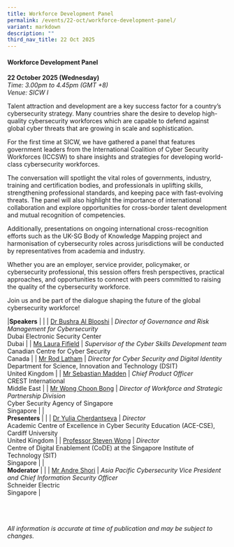 ```yaml
---
title: Workforce Development Panel
permalink: /events/22-oct/workforce-development-panel/
variant: markdown
description: ""
third_nav_title: 22 Oct 2025
---
```

#### **Workforce Development Panel**

**22 October 2025 (Wednesday)**  
*Time: 3.00pm to 4.45pm (GMT +8)*
<br>*Venue: SICW I*

Talent attraction and development are a key success factor for a country’s cybersecurity strategy. Many countries share the desire to develop high-quality cybersecurity workforces which are capable to defend against global cyber threats that are growing in scale and sophistication. 

For the first time at SICW, we have gathered a panel that features government leaders from the International Coalition of Cyber Security Workforces (ICCSW) to share insights and strategies for developing world-class cybersecurity workforces.

The conversation will spotlight the vital roles of governments, industry, training and certification bodies, and professionals in uplifting skills, strengthening professional standards, and keeping pace with fast-evolving threats. The panel will also highlight the importance of international collaboration and explore opportunities for cross-border talent development and mutual recognition of competencies.

Additionally, presentations on ongoing international cross-recognition efforts such as the UK-SG Body of Knowledge Mapping project and harmonisation of cybersecurity roles across jurisdictions will be conducted by representatives from academia and industry.

Whether you are an employer, service provider, policymaker, or cybersecurity professional, this session offers fresh perspectives, practical approaches, and opportunities to connect with peers committed to raising the quality of the cybersecurity workforce.

Join us and be part of the dialogue shaping the future of the global cybersecurity workforce!

|**Speakers**          |                                                              |
| [Dr Bushra Al Blooshi](/speakers/dr-bushra-al-blooshi/)  | *Director of Governance and Risk Management for Cybersecurity* <br>Dubai Electronic Security Center<br>Dubai      |
| [Ms Laura Fifield](/speakers/ms-laura-fifield/)  | *Supervisor of the Cyber Skills Development team*<br>Canadian Centre for Cyber Security<br>Canada      |
| [Mr Rod Latham](/speakers/mr-rod-latham/)  | *Director for Cyber Security and Digital Identity* <br>Department for Science, Innovation and Technology (DSIT)<br>United Kingdom      |
| [Mr Sebastian Madden](/speakers/mr-sebastian-madden/)  | *Chief Product Officer* <br>CREST International<br>Middle East      |
| [Mr Wong Choon Bong](/speakers/mr-wong-choon-bong/)  | *Director of Workforce and Strategic Partnership Division* <br>Cyber Security Agency of Singapore<br>Singapore      |
|<br>**Presenters**          |                                                              |
| [Dr Yulia Cherdantseva](/speakers/dr-yulia-cherdantseva/)  | *Director* <br>Academic Centre of Excellence in Cyber Security Education (ACE-CSE), Cardiff University<br>United Kingdom      |
| [Professor Steven Wong](/speakers/professor-steven-wong/)  | *Director* <br>Centre of Digital Enablement (CoDE) at the Singapore Institute of Technology (SIT)<br>Singapore      |
|<br>**Moderator**          |                                                              |
| [Mr Andre Shori](/speakers/mr-andre-shori/)  | *Asia Pacific Cybersecurity Vice President and Chief Information Security Officer* <br>Schneider Electric<br>Singapore      |

<br><br><br>
*All information is accurate at time of publication and may be subject to changes.*